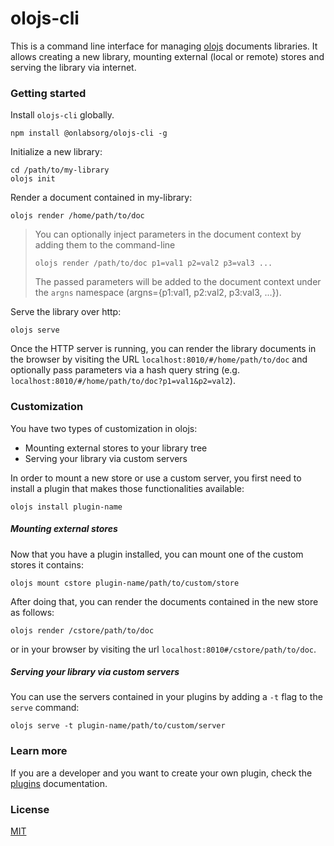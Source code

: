 # olojs-cli
This is a command line interface for managing [olojs] documents libraries. 
It allows creating a new library, mounting external (local or remote) stores 
and serving the library via internet.

### Getting started
Install `olojs-cli` globally.

```
npm install @onlabsorg/olojs-cli -g
```

Initialize a new library:

```
cd /path/to/my-library
olojs init
```

Render a document contained in my-library:

```
olojs render /home/path/to/doc
```

>   You can optionally inject parameters in the document context by adding them
>   to the command-line
>
>   `olojs render /path/to/doc p1=val1 p2=val2 p3=val3 ...`
>
>   The passed parameters will be added to the document context under the `argns`
>   namespace (argns={p1:val1, p2:val2, p3:val3, ...}).

Serve the library over http:

```
olojs serve
```

Once the HTTP server is running, you can render the library documents in the browser
by visiting the URL `localhost:8010/#/home/path/to/doc` and optionally pass parameters
via a hash query string (e.g. `localhost:8010/#/home/path/to/doc?p1=val1&p2=val2`).


### Customization
You have two types of customization in olojs:

* Mounting external stores to your library tree
* Serving your library via custom servers

In order to mount a new store or use a custom server, you first need to install
a plugin that makes those functionalities available:

```
olojs install plugin-name
```

##### Mounting external stores

Now that you have a plugin installed, you can mount one of the custom 
stores it contains:

```
olojs mount cstore plugin-name/path/to/custom/store
```

After doing that, you can render the documents contained in the new store as
follows:

```
olojs render /cstore/path/to/doc
```

or in your browser by visiting the url `localhost:8010#/cstore/path/to/doc`.

##### Serving your library via custom servers

You can use the servers contained in your plugins by adding a `-t` flag to the
`serve` command:

```
olojs serve -t plugin-name/path/to/custom/server
```

### Learn more
If you are a developer and you want to create your own plugin, check the
[plugins](./docs/plugins.md) documentation.


### License
[MIT](https://opensource.org/licenses/MIT)


[olojs]: https://github.com/onlabsorg/olojs
[env]: https://github.com/onlabsorg/olojs/blob/master/docs/environment.md
